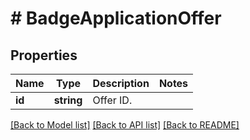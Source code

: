 # # BadgeApplicationOffer

## Properties

Name | Type | Description | Notes
------------ | ------------- | ------------- | -------------
**id** | **string** | Offer ID. |

[[Back to Model list]](../../README.md#models) [[Back to API list]](../../README.md#endpoints) [[Back to README]](../../README.md)

